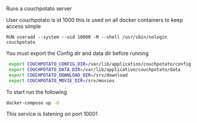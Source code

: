 Runs a couchpotato server

User couchpotato is id 1000 this is used on all docker containers to keep access simple
```
RUN useradd --system --uid 10000 -M --shell /usr/sbin/nologin couchpotato
```

You must export the Config dir and data dir before running

```bash
 export COUCHPOTATO_CONFIG_DIR=/var/lib/application/couchpotato/config
 export COUCHPOTATO_DATA_DIR=/var/lib/application/couchpotato/data
 export COUCHPOTATO_DOWNLOAD_DIR=/srv/download
 export COUCHPOTATO_MOVIE_DIR=/srv/movies
 ```

 To start run the following
 ```bash
 docker-compose up -d
 ```

 This service is listening on port 10001